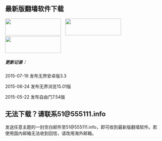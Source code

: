 <h2 class="GeneratedText">最新版翻墙软件下载</h2>
<a href="http://git.io/HNvvvQ"><div id="images"><img src="https://cloud.githubusercontent.com/assets/13546896/8962834/542bc3b2-35f7-11e5-8cd8-d275cecec187.jpg" width="180"  height="54"></a>
<a href="https://git.io/fgp" target="_blank"><img src="https://cloud.githubusercontent.com/assets/13546896/8962833/542b236c-35f7-11e5-9b6b-5ecef4e6a46e.jpg" width="180"  height="54" hspace= 10>
<a href="http://git.io/2S1IBQ" target="_blank"><img src="https://cloud.githubusercontent.com/assets/13546896/8963614/a7cea12a-35fb-11e5-8285-2c052e5ea386.jpg" width="180"  height="54" hspace= 0></a>

<h5 class="GeneratedText">更新记录：</h5>
2015-07-19 发布无界安卓版3.3</p>
2015-06-24 发布无界浏览15.01版</p>
2015-05-22 发布自由门7.54版</p>


<h2 class="GeneratedText">无法下载？请联系51@555111.info</h2>
发送任意主题的一封空白邮件至51@555111.info，即可收到最新版翻墙软件。若使用国内邮箱无法收到回信，请改用海外邮箱。
